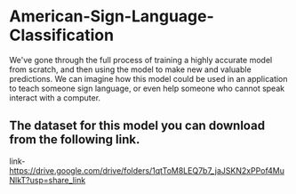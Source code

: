 # American-Sign-Language-Classification
 We've gone through the full process of training a highly accurate model from scratch, and then using the model to make new and valuable predictions.   We can imagine how this model could be used in an application to teach someone sign language, or even help someone who cannot speak interact with a computer.

## The dataset for this model you can download from the following link.
link- https://drive.google.com/drive/folders/1qtToM8LEQ7b7_jaJSKN2xPPof4MuNlkT?usp=share_link
